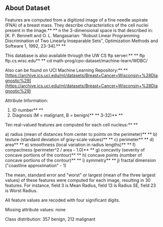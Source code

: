 ## About Dataset

Features are computed from a digitized image of a fine needle aspirate (FNA) of a breast mass. They describe characteristics of the cell nuclei present in the image.** **
n the 3-dimensional space is that described in: [K. P. Bennett and O. L. Mangasarian: "Robust Linear Programming Discrimination of Two Linearly Inseparable Sets", Optimization Methods and Software 1, 1992, 23-34].** **

This database is also available through the UW CS ftp server:** **
ftp ftp.cs.wisc.edu** **
cd math-prog/cpo-dataset/machine-learn/WDBC/

Also can be found on UCI Machine Learning Repository:** **[https://archive.ics.uci.edu/ml/datasets/Breast+Cancer+Wisconsin+%28Diagnostic%29](https://archive.ics.uci.edu/ml/datasets/Breast+Cancer+Wisconsin+%28Diagnostic%29)

Attribute Information:

1) ID number** **
2) Diagnosis (M = malignant, B = benign)** **
   3-32)** **

Ten real-valued features are computed for each cell nucleus:** **

a) radius (mean of distances from center to points on the perimeter)** **
b) texture (standard deviation of gray-scale values)** **
c) perimeter** **
d) area** **
e) smoothness (local variation in radius lengths)** **
f) compactness (perimeter^2 / area - 1.0)** **
g) concavity (severity of concave portions of the contour)** **
h) concave points (number of concave portions of the contour)** **
i) symmetry** **
j) fractal dimension ("coastline approximation" - 1)

The mean, standard error and "worst" or largest (mean of the three
largest values) of these features were computed for each image,
resulting in 30 features. For instance, field 3 is Mean Radius, field
13 is Radius SE, field 23 is Worst Radius.

All feature values are recoded with four significant digits.

Missing attribute values: none

Class distribution: 357 benign, 212 malignant

